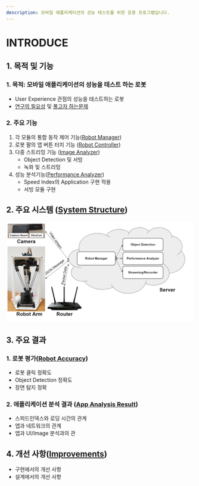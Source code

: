 ```yaml
---
description: 모바일 애플리케이션의 성능 테스트를 위한 응용 프로그램입니다.
---
```


# INTRODUCE

## 1. 목적 및 기능  

### 1. 목적: 모바일 애플리케이션의 성능을 테스트 하는 로봇

* User Experience 관점의 성능을 테스트하는 로봇
* [연구의 필요성](why-need-1/need.md) 및 [풀고자 하는문제](why-need-1/undefined.md)

### 2. 주요 기능

1. 각 모듈의 통합 동작 제어 기능\([Robot Manager](system-and-scenario/test-manager.md)\)
2. 로봇 팔의 앱 버튼 터치 기능 \([Robot Controller](system-and-scenario/robot-controller.md)\)
3. 다중 스트리밍 기능 \([Image Analyzer](system-and-scenario/appbutton-predictor.md)\)
   * Object Detection 및 서빙
   * 녹화 및 스트리밍
4. 성능 분석기능\([Performance Analyzer](system-and-scenario/performance-analyzer.md)\)
   * Speed Index의 Application 구현 적용 
   * 서빙 모듈 구현 

## 2. 주요 시스템 \([System Structure](system-and-scenario/system-structure.md)\)

![&#xB85C;&#xBD07; &#xD14C;&#xC2A4;&#xD2B8; &#xC2DC;&#xC2A4;&#xD15C;](.gitbook/assets/image%20%2821%29.png)

## 3. 주요 결과  

### 1. 로봇 평가\([Robot Accuracy](evaluation-and-analysis/untitled-1.md)\)

* 로봇 클릭 정확도
* Object Detection 정확도
* 장면 탐지 정확

### 2. 애플리케이션 분석 결과 \([App Analysis Result](evaluation-and-analysis/app-analysis-result.md)\)

* 스피드인덱스와 로딩 시간의 관계
* 앱과 네트워크의 관계
* 앱과 UI/Image 분석과의 관

## 4. 개선 사항\([Improvements](develop-method.md)\)

* 구현에서의 개선 사항
* 설계에서의 개선 사항 



